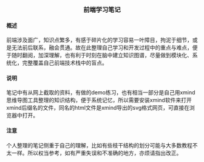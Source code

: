 <h3 align="center">前端学习笔记</h3>

#### 概述

前端涉及面广，知识点繁多，有感于碎片化的学习容易一叶障目，拘泥于细节，或是无法前后联系，融会贯通。故在此整理自己学习和开发过程中的重点与难点，便于随时翻阅，加深理解，也有利于时刻在脑中建立知识图谱，尽量做到模块化、系统化，完整覆盖自己前端技术栈中的盲点。

#### 说明

笔记中有从网上截取的资料，有做的demo练习，也有相当一部分是自己用xmind思维导图工具整理的知识结构，便于系统记忆，所以需要安装xmind软件来打开xmind后缀名的文件，同名的html文件是xmind导出的svg格式网页，可直接在浏览器中打开。

#### 注意

个人整理的笔记侧重于自己的理解，比如有些枝干结构的划分可能与大多数教程不太一样。所以权当参考，如有严重失误和不准确的地方，亦烦请指出改正。
